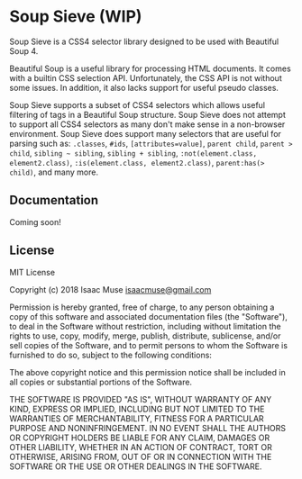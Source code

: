 # Soup Sieve (WIP)

Soup Sieve is a CSS4 selector library designed to be used with Beautiful Soup 4.

Beautiful Soup is a useful library for processing HTML documents.  It comes with a builtin CSS selection API.
Unfortunately, the CSS API is not without some issues. In addition, it also lacks support for useful pseudo classes.

Soup Sieve supports a subset of CSS4 selectors which allows useful filtering of tags in a Beautiful Soup structure. Soup
Sieve does not attempt to support all CSS4 selectors as many don't make sense in a non-browser environment. Soup Sieve
does support many selectors that are useful for parsing such as: `.classes`, `#ids`, `[attributes=value]`,
`parent child`, `parent > child`, `sibling ~ sibling`, `sibling + sibling`, `:not(element.class, element2.class)`,
`:is(element.class, element2.class)`, `parent:has(> child)`, and many more.

## Documentation

Coming soon!

## License

MIT License

Copyright (c) 2018 Isaac Muse <isaacmuse@gmail.com>

Permission is hereby granted, free of charge, to any person obtaining a copy of this software and associated
documentation files (the "Software"), to deal in the Software without restriction, including without limitation the
rights to use, copy, modify, merge, publish, distribute, sublicense, and/or sell copies of the Software, and to permit
persons to whom the Software is furnished to do so, subject to the following conditions:

The above copyright notice and this permission notice shall be included in all copies or substantial portions of the
Software.

THE SOFTWARE IS PROVIDED "AS IS", WITHOUT WARRANTY OF ANY KIND, EXPRESS OR IMPLIED, INCLUDING BUT NOT LIMITED TO THE
WARRANTIES OF MERCHANTABILITY, FITNESS FOR A PARTICULAR PURPOSE AND NONINFRINGEMENT. IN NO EVENT SHALL THE AUTHORS OR
COPYRIGHT HOLDERS BE LIABLE FOR ANY CLAIM, DAMAGES OR OTHER LIABILITY, WHETHER IN AN ACTION OF CONTRACT, TORT OR
OTHERWISE, ARISING FROM, OUT OF OR IN CONNECTION WITH THE SOFTWARE OR THE USE OR OTHER DEALINGS IN THE SOFTWARE.

